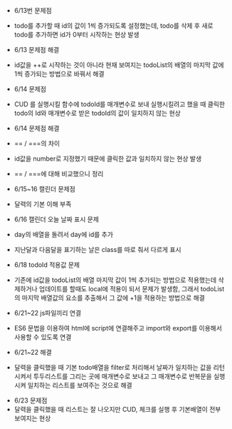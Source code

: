 - 6/13번 문제점
- todo를 추가할 때 id의 값이 1씩 증가되도록 설정했는데, todo를 삭제 후 새로 todo를 추가하면 id가 0부터 시작하는 현상 발생

- 6/13 문제점 해결
- id값을 ++로 시작하는 것이 아니라 현재 보여지는 todoList의 배열의 마지막 값에 1씩 증가되는 방법으로 바꿔서 해결

- 6/14 문제점
- CUD 를 실행시킬 함수에 todoId를 매개변수로 보내 실행시킬려고 했을 때 클릭한 todo의 Id와 매개변수로 받은 todoId의 값이 일치하지 않는 현상

- 6/14 문제점 해결
- == / ===의 차이
- id값을 number로 지정했기 때문에 클릭한 값과 일치하지 않는 현상 발생
- == / ===에 대해 비교했으니 정리

- 6/15~16 캘린더 문제점
- 달력의 기본 이해 부족

- 6/16 캘린더 오늘 날짜 표시 문제
- day의 배열을 돌려서 day에 id를 추가
- 지난달과 다음달을 표기하는 날은 class를 따로 줘서 다르게 표시

- 6/18 todoId 적용값 문제
- 기존에 id값을 todoList의 배열 마지막 값이 1씩 추가되는 방법으로 적용했는데 삭제하거나 업데이트를 할때도 local에 적용이 되서 문제가 발생함, 그래서 todoList의 마지막 배열값의 요소를 추출해서 그 값에 +1을 적용하는 방법으로 해결

* 6/21~22 js파일끼리 연결

- ES6 문법을 이용하여 html에 script에 연결해주고 import와 export를 이용해서 사용할 수 있도록 연결

- 6/21~22 해결
- 달력을 클릭했을 때 기본 todo배열을 filter로 처리해서 날짜가 일치하는 값을 리턴시켜서 투두리스트를 그리는 곳에 매개변수로 보내고 그 매개변수로 반복문을 실행시켜 일치하는 리스트를 보여주는 것으로 해결

* 6/23 문제점
* 달력을 클릭했을 때 리스트는 잘 나오지만 CUD, 체크를 실행 후 기본배열이 전부 보여지는 현상
